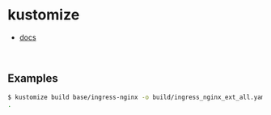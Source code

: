 # kustomize

- [docs](https://kustomize.io/)

<br>

## Examples

```bash
$ kustomize build base/ingress-nginx -o build/ingress_nginx_ext_all.yaml
.
```
